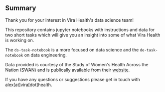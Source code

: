 ## Summary 

Thank you for your interest in Vira Health's data science team!  

This repository contains jupyter notebooks with instructions and data for two short tasks which will give you an insight into some of what Vira Health is working on.   

The ```ds-task-notebook``` is a more focused on data science and the ```de-task-notebook``` on data engineering.  

Data provided is courtesy of the Study of Women's Health Across the Nation (SWAN) and is publically available from their [website](https://www.swanstudy.org/).   

If you have any questions or suggestions please get in touch with alex[at]vira[dot]health.  